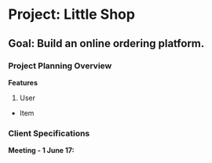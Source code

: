 # Project: Little Shop

## Goal: Build an online ordering platform.

### Project Planning Overview

**Features**
1. User
  + Item

### Client Specifications

**Meeting - 1 June 17:**

